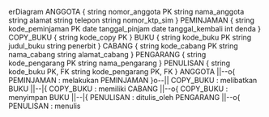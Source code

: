 erDiagram
    ANGGOTA {
        string nomor_anggota PK
        string nama_anggota
        string alamat
        string telepon
        string nomor_ktp_sim
    }
    PEMINJAMAN {
        string kode_peminjaman PK
        date tanggal_pinjam
        date tanggal_kembali
        int denda
    }
    COPY_BUKU {
        string kode_copy PK
    }
    BUKU {
        string kode_buku PK
        string judul_buku
        string penerbit
    }
    CABANG {
        string kode_cabang PK
        string nama_cabang
        string alamat_cabang
    }
    PENGARANG {
        string kode_pengarang PK
        string nama_pengarang
    }
    PENULISAN {
        string kode_buku PK, FK
        string kode_pengarang PK, FK
    }
    ANGGOTA ||--o{ PEMINJAMAN : melakukan
    PEMINJAMAN }o--|| COPY_BUKU : melibatkan
    BUKU ||--|{ COPY_BUKU : memiliki
    CABANG ||--o{ COPY_BUKU : menyimpan
    BUKU ||--|{ PENULISAN : ditulis_oleh
    PENGARANG ||--o{ PENULISAN : menulis
